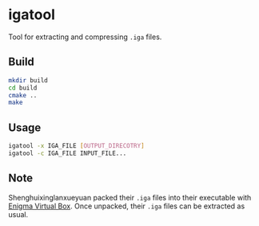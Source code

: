# igatool

Tool for extracting and compressing `.iga` files.

## Build

```bash
mkdir build
cd build
cmake ..
make
```

## Usage

```bash
igatool -x IGA_FILE [OUTPUT_DIRECOTRY]
igatool -c IGA_FILE INPUT_FILE...
```

## Note

Shenghuixinglanxueyuan packed their `.iga` files into their executable with [Enigma Virtual Box](https://enigmaprotector.com/en/aboutvb.html). Once unpacked, their `.iga` files can be extracted as usual.
